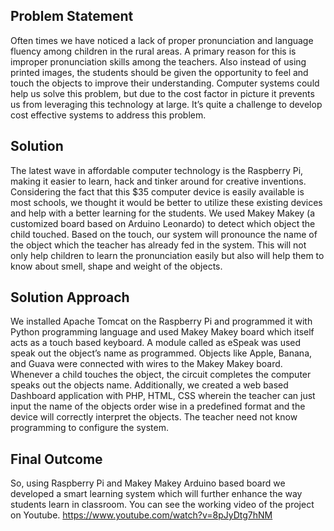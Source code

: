 ## Problem Statement
Often times we have noticed a lack of proper pronunciation and language fluency among children in the rural areas. A primary reason for this is improper pronunciation skills among the teachers. Also instead of using printed images, the students should be given the opportunity to feel and touch the objects to improve their understanding. Computer systems could help us solve this problem, but due to the cost factor in picture it prevents us from leveraging this technology at large. It’s quite a challenge to develop cost effective systems to address this problem.
## Solution
The latest wave in affordable computer technology is the Raspberry Pi, making it easier to learn, hack and tinker around for creative inventions. Considering the fact that this $35 computer device is easily available is most schools, we thought it would be better to utilize these existing devices and help with a better learning for the students. We used Makey Makey (a customized board based on Arduino Leonardo) to detect which object the child touched. Based on the touch, our system will pronounce the name of the object which the teacher has already fed in the system. This will not only help children to learn the pronunciation easily but also will help them to know about smell, shape and weight of the objects. 
## Solution Approach
We installed Apache Tomcat on the Raspberry Pi and programmed it with Python programming language and used Makey Makey board which itself acts as a touch based keyboard. A module called as eSpeak was used speak out the object’s name as programmed. Objects like Apple, Banana, and Guava were connected with wires to the Makey Makey board. Whenever a child touches the object, the circuit completes the computer speaks out the objects name.
Additionally, we created a web based Dashboard application with PHP, HTML, CSS wherein the teacher can just input the name of the objects order wise in a predefined format and the device will correctly interpret the objects. The teacher need not know programming to configure the system.
## Final Outcome
So, using Raspberry Pi and Makey Makey Arduino based board we developed a smart learning system which will further enhance the way students learn in classroom.
You can see the working video of the project on Youtube.
https://www.youtube.com/watch?v=8pJyDtg7hNM